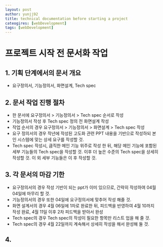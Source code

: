 ```yaml
---
layout: post
author: yunjj92
title: technical documentation before starting a project
cateogires: [webDevelopment]
tags: [webDevelopment]
---
```

# 프로젝트 시작 전 문서화 작업
## 1. 기획 단계에서의 문서 개요
- 요구정의서, 기능정의서, 화면설계, Tech spec
## 2. 문서 작업 진행 절차
- 한 문서에 요구정의서 > 기능정의서 > Tech spec 순서로 작성
- 기능정의서 작성 후 Tech spec 정의 전 화면설계 작성
- 작업 순서의 경우 요구정의서 > 기능정의서 > 화면설계 > Tech spec 작성
- 요구 정의서의 경우 작년에 작성된 고도화 관련 PPT 내용을 기반으로 작성하되 본인 시스템에 맞는 상세 요구를 작성할 것. 
- Tech spec 작성시, 큼직한 메인 기능 위주로 작성 한 뒤, 해당 메인 기능에 포함된 세부 기능들의 Tech spec을 작성할 것. 이후 더 높은 수준의 Tech spec을 상세히 작성할 것. 이 외 세부 기능들은 이 후 작성할 것. 
## 3. 각 문서의 마감 기한 
- 요구정의서의 경우 작성 기반이 되는 ppt가 이미 있으므로, 간략히 작성하여 04월 04일에 마무리 할 것. 
- 기능정의서의 경우 또한 04일에 요구정의서에 맞추어 작성 해줄 것.
- 화면 설계서의 경우 4월 06일에 1차로 완료한 뒤, 피드백을 반영하여 4월 10까지 작성 완료, 4월 11일 이후 2차 피드백을 받아서 완성
- Tech spec의 경우 Tech spec의 작성이 필요한 항목만 리스트 업을 해 줄 것. 
- Tech spec의 경우 4월 22일까지 계속해서 상세히 작성을 해서 완성해 둘 것. 
## 4. 